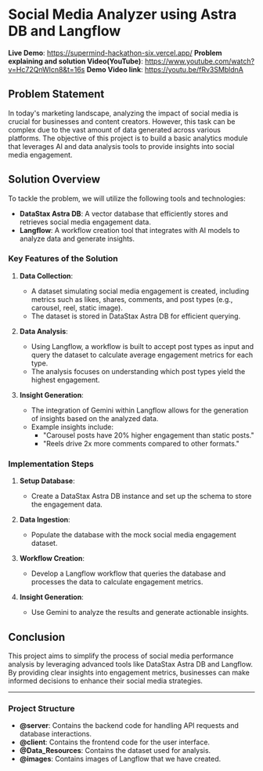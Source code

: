 # Social Media Analyzer using Astra DB and Langflow

**Live Demo**: https://supermind-hackathon-six.vercel.app/
**Problem explaining and solution Video(YouTube)**: https://www.youtube.com/watch?v=Hc72QnWlcn8&t=16s
**Demo Video link**: https://youtu.be/fRv3SMbldnA

## Problem Statement

In today's marketing landscape, analyzing the impact of social media is crucial for businesses and content creators. However, this task can be complex due to the vast amount of data generated across various platforms. The objective of this project is to build a basic analytics module that leverages AI and data analysis tools to provide insights into social media engagement.

## Solution Overview

To tackle the problem, we will utilize the following tools and technologies:

- **DataStax Astra DB**: A vector database that efficiently stores and retrieves social media engagement data.
- **Langflow**: A workflow creation tool that integrates with AI models to analyze data and generate insights.

### Key Features of the Solution

1. **Data Collection**: 
   - A dataset simulating social media engagement is created, including metrics such as likes, shares, comments, and post types (e.g., carousel, reel, static image).
   - The dataset is stored in DataStax Astra DB for efficient querying.

2. **Data Analysis**:
   - Using Langflow, a workflow is built to accept post types as input and query the dataset to calculate average engagement metrics for each type.
   - The analysis focuses on understanding which post types yield the highest engagement.

3. **Insight Generation**:
   - The integration of Gemini within Langflow allows for the generation of insights based on the analyzed data.
   - Example insights include:
     - "Carousel posts have 20% higher engagement than static posts."
     - "Reels drive 2x more comments compared to other formats."

### Implementation Steps

1. **Setup Database**: 
   - Create a DataStax Astra DB instance and set up the schema to store the engagement data.

2. **Data Ingestion**:
   - Populate the database with the mock social media engagement dataset.

3. **Workflow Creation**:
   - Develop a Langflow workflow that queries the database and processes the data to calculate engagement metrics.

4. **Insight Generation**:
   - Use Gemini to analyze the results and generate actionable insights.

## Conclusion

This project aims to simplify the process of social media performance analysis by leveraging advanced tools like DataStax Astra DB and Langflow. By providing clear insights into engagement metrics, businesses can make informed decisions to enhance their social media strategies.

---

### Project Structure

- **@server**: Contains the backend code for handling API requests and database interactions.
- **@client**: Contains the frontend code for the user interface.
- **@Data_Resources**: Contains the dataset used for analysis.
- **@images**: Contains images of Langflow that we have created.
